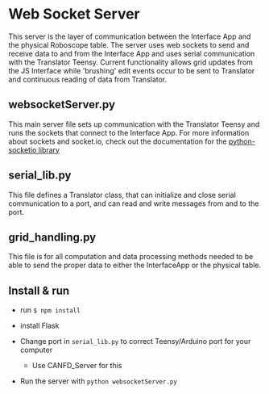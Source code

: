 # Web Socket Server

This server is the layer of communication between the Interface App and the physical Roboscope table. The server uses web sockets to send and receive data to and from the Interface App and uses serial communication with the Translator Teensy. Current functionality allows grid updates from the JS Interface while 'brushing' edit events occur to be sent to Translator and continuous reading of data from Translator. 

## websocketServer.py 

This main server file sets up communication with the Translator Teensy and runs the sockets that connect to the Interface App. For more information about sockets and socket.io, check out the documentation for the [python-socketio library](https://python-socketio.readthedocs.io/en/latest/)

## serial_lib.py 

This file defines a Translator class, that can initialize and close serial communication to a port, and can read and write messages from and to the port. 

## grid_handling.py

This file is for all computation and data processing methods needed to be able to send the proper data to either the InterfaceApp or the physical table. 

## Install & run

-   run `$ npm install`

-   install Flask 

-   Change port in `serial_lib.py` to correct Teensy/Arduino port for your computer
    
    * Use CANFD_Server for this  
 
-   Run the server with `python websocketServer.py`
  
